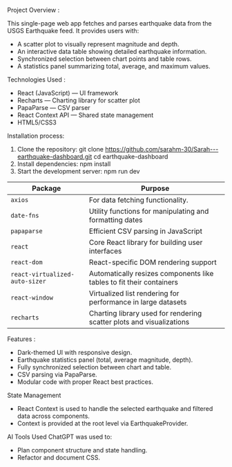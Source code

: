 Project Overview :


This single-page web app fetches and parses earthquake data from the USGS Earthquake feed. It provides users with:
- A scatter plot to visually represent magnitude and depth.
- An interactive data table showing detailed earthquake information.
- Synchronized selection between chart points and table rows.
- A statistics panel summarizing total, average, and maximum values.

Technologies Used :
- React (JavaScript) — UI framework
- Recharts — Charting library for scatter plot
- PapaParse — CSV parser
- React Context API — Shared state management
- HTML5/CSS3

Installation process:
1. Clone the repository:
git clone https://github.com/sarahm-30/Sarah---earthquake-dashboard.git
cd earthquake-dashboard
2. Install dependencies:
npm install
3. Start the development server:
npm run dev



| Package                        | Purpose                                                              |
| ------------------------------ | -------------------------------------------------------------------- |
| `axios`                        | For data fetching functionality.                 |
| `date-fns`                     | Utility functions for manipulating and formatting dates              |
| `papaparse`                    | Efficient CSV parsing in JavaScript                                  |
| `react`                        | Core React library for building user interfaces                      |
| `react-dom`                    | React-specific DOM rendering support                                 |
| `react-virtualized-auto-sizer` | Automatically resizes components like tables to fit their containers |
| `react-window`                 | Virtualized list rendering for performance in large datasets         |
| `recharts`                     | Charting library used for rendering scatter plots and visualizations |


Features : 
- Dark-themed UI with responsive design.
- Earthquake statistics panel (total, average magnitude, depth).
- Fully synchronized selection between chart and table.
- CSV parsing via PapaParse.
- Modular code with proper React best practices.

State Management
- React Context is used to handle the selected earthquake and filtered data across components.
- Context is provided at the root level via EarthquakeProvider.

AI Tools Used
ChatGPT was used to:
- Plan component structure and state handling.
- Refactor and document CSS.

